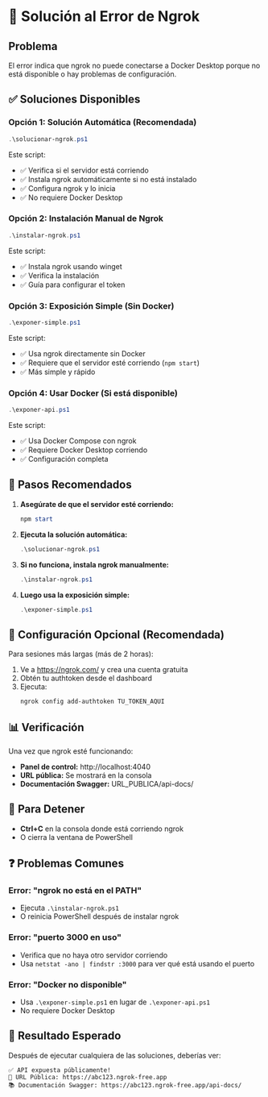 # 🔧 Solución al Error de Ngrok

## Problema
El error indica que ngrok no puede conectarse a Docker Desktop porque no está disponible o hay problemas de configuración.

## ✅ Soluciones Disponibles

### Opción 1: Solución Automática (Recomendada)
```powershell
.\solucionar-ngrok.ps1
```
Este script:
- ✅ Verifica si el servidor está corriendo
- ✅ Instala ngrok automáticamente si no está instalado
- ✅ Configura ngrok y lo inicia
- ✅ No requiere Docker Desktop

### Opción 2: Instalación Manual de Ngrok
```powershell
.\instalar-ngrok.ps1
```
Este script:
- ✅ Instala ngrok usando winget
- ✅ Verifica la instalación
- ✅ Guía para configurar el token

### Opción 3: Exposición Simple (Sin Docker)
```powershell
.\exponer-simple.ps1
```
Este script:
- ✅ Usa ngrok directamente sin Docker
- ✅ Requiere que el servidor esté corriendo (`npm start`)
- ✅ Más simple y rápido

### Opción 4: Usar Docker (Si está disponible)
```powershell
.\exponer-api.ps1
```
Este script:
- ✅ Usa Docker Compose con ngrok
- ✅ Requiere Docker Desktop corriendo
- ✅ Configuración completa

## 🚀 Pasos Recomendados

1. **Asegúrate de que el servidor esté corriendo:**
   ```powershell
   npm start
   ```

2. **Ejecuta la solución automática:**
   ```powershell
   .\solucionar-ngrok.ps1
   ```

3. **Si no funciona, instala ngrok manualmente:**
   ```powershell
   .\instalar-ngrok.ps1
   ```

4. **Luego usa la exposición simple:**
   ```powershell
   .\exponer-simple.ps1
   ```

## 🔑 Configuración Opcional (Recomendada)

Para sesiones más largas (más de 2 horas):

1. Ve a https://ngrok.com/ y crea una cuenta gratuita
2. Obtén tu authtoken desde el dashboard
3. Ejecuta:
   ```powershell
   ngrok config add-authtoken TU_TOKEN_AQUI
   ```

## 📊 Verificación

Una vez que ngrok esté funcionando:
- **Panel de control:** http://localhost:4040
- **URL pública:** Se mostrará en la consola
- **Documentación Swagger:** URL_PUBLICA/api-docs/

## 🛑 Para Detener

- **Ctrl+C** en la consola donde está corriendo ngrok
- O cierra la ventana de PowerShell

## ❓ Problemas Comunes

### Error: "ngrok no está en el PATH"
- Ejecuta `.\instalar-ngrok.ps1`
- O reinicia PowerShell después de instalar ngrok

### Error: "puerto 3000 en uso"
- Verifica que no haya otro servidor corriendo
- Usa `netstat -ano | findstr :3000` para ver qué está usando el puerto

### Error: "Docker no disponible"
- Usa `.\exponer-simple.ps1` en lugar de `.\exponer-api.ps1`
- No requiere Docker Desktop

## 🎯 Resultado Esperado

Después de ejecutar cualquiera de las soluciones, deberías ver:
```
✅ API expuesta públicamente!
🔗 URL Pública: https://abc123.ngrok-free.app
📚 Documentación Swagger: https://abc123.ngrok-free.app/api-docs/
```
